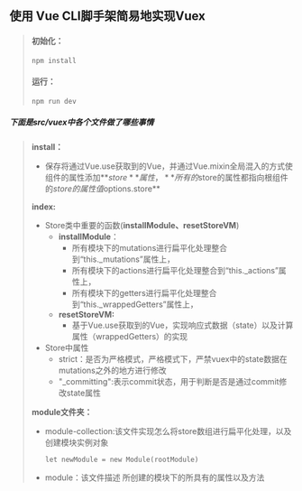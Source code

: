 ## 使用 Vue CLI脚手架简易地实现Vuex

> #### 初始化：
>
> ```
> npm install
> ```
>
> #### 运行：
>
> ```
> npm run dev
> ```

##### 下面是src/vuex中各个文件做了哪些事情

> **install：**
>
> - 保存将通过Vue.use获取到的Vue，并通过Vue.mixin全局混入的方式使组件的属性添加**$store**属性，**所有的$store的属性都指向根组件的$store的属性值$options.store**
>
> **index:**
>
> - Store类中重要的函数(**installModule、resetStoreVM**)
>   - **installModule**：
>     - 所有模块下的mutations进行扁平化处理整合到“this._mutations”属性上，
>     - 所有模块下的actions进行扁平化处理整合到“this._actions”属性上，
>     - 所有模块下的getters进行扁平化处理整合到“this._wrappedGetters”属性上，
>   - **resetStoreVM:**
>     - 基于Vue.use获取到的Vue，实现响应式数据（state）以及计算属性（wrappedGetters）的实现
> - Store中属性
>   - strict：是否为严格模式，严格模式下，严禁vuex中的state数据在mutations之外的地方进行修改
>   - "_committing":表示commit状态，用于判断是否是通过commit修改state属性
>
> **module文件夹：**
>
> - module-collection:该文件实现怎么将store数组进行扁平化处理，以及创建模块实例对象
>
>   ```
>   let newModule = new Module(rootModule)
>   ```
>
> - module：该文件描述 所创建的模块下的所具有的属性以及方法
